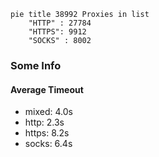 
```mermaid
pie title 38992 Proxies in list
    "HTTP" : 27784
    "HTTPS": 9912
    "SOCKS" : 8002
```

### Some Info
#### Average Timeout

- mixed: 4.0s
- http: 2.3s
- https: 8.2s
- socks: 6.4s